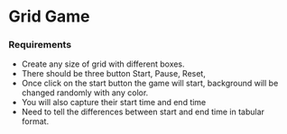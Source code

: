 

# Grid Game
### Requirements
  - Create any size of grid with different boxes.
  - There should be three button Start, Pause, Reset,
  - Once click on the start button the game will start, background will be changed randomly with any color.
  - You will also capture their start time and end time 
  - Need to tell the differences between start and end time in tabular format.
  

